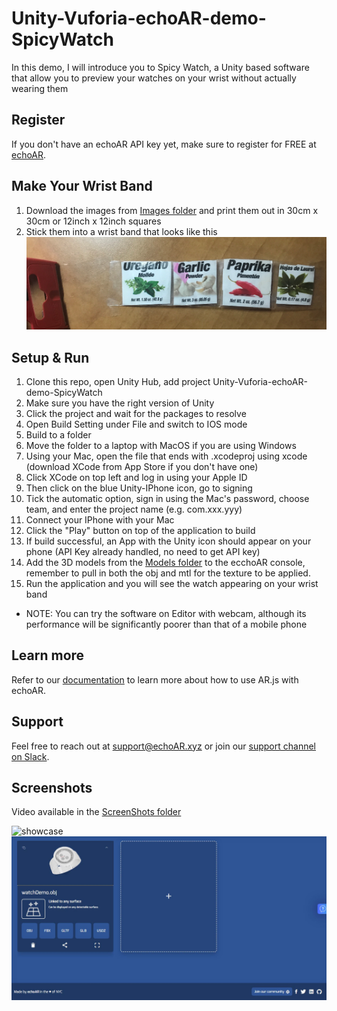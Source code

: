 # Unity-Vuforia-echoAR-demo-SpicyWatch

In this demo, I will introduce you to Spicy Watch, a Unity based software that allow you to preview your watches on your wrist without actually wearing them

## Register
If you don't have an echoAR API key yet, make sure to register for FREE at [echoAR](https://console.echoar.xyz/#/auth/register).

## Make Your Wrist Band
1. Download the images from [Images folder](/Images) and print them out in 30cm x 30cm or 12inch x 12inch squares
2. Stick them into a wrist band that looks like this 
![wristband](/ScreenShots/Wrist-Band.jpg)

## Setup & Run
1. Clone this repo, open Unity Hub, add project Unity-Vuforia-echoAR-demo-SpicyWatch
2. Make sure you have the right version of Unity
3. Click the project and wait for the packages to resolve
4. Open Build Setting under File and switch to IOS mode
5. Build to a folder
6. Move the folder to a laptop with MacOS if you are using Windows
7. Using your Mac, open the file that ends with .xcodeproj using xcode (download XCode from App Store if you don't have one)
8. Click XCode on top left and log in using your Apple ID
9. Then click on the blue Unity-IPhone icon, go to signing
10. Tick the automatic option, sign in using the Mac's password, choose team, and enter the project name (e.g. com.xxx.yyy)
11. Connect your IPhone with your Mac
12. Click the "Play" button on top of the application to build
13. If build successful, an App with the Unity icon should appear on your phone (API Key already handled, no need to get API key)
14. Add the 3D models from the [Models folder](/Models) to the ecchoAR console, remember to pull in both the obj and mtl for the texture to be applied.
15. Run the application and you will see the watch appearing on your wrist band
* NOTE: You can try the software on Editor with webcam, although its performance will be significantly poorer than that of a mobile phone

## Learn more
Refer to our [documentation](https://docs.echoar.xyz/ar.js/deploy-experience) to learn more about how to use AR.js with echoAR.

## Support
Feel free to reach out at [support@echoAR.xyz](mailto:support@echoAR.xyz) or join our [support channel on Slack](https://join.slack.com/t/echoar/shared_invite/enQtNTg4NjI5NjM3OTc1LWU1M2M2MTNlNTM3NGY1YTUxYmY3ZDNjNTc3YjA5M2QyNGZiOTgzMjVmZWZmZmFjNGJjYTcxZjhhNzk3YjNhNjE). 

## Screenshots
Video available in the [ScreenShots folder](/ScreenShots)

![showcase](/ScreenShots/show-case.gif)
![UploadPage](/ScreenShots/EchoAR.jpg)